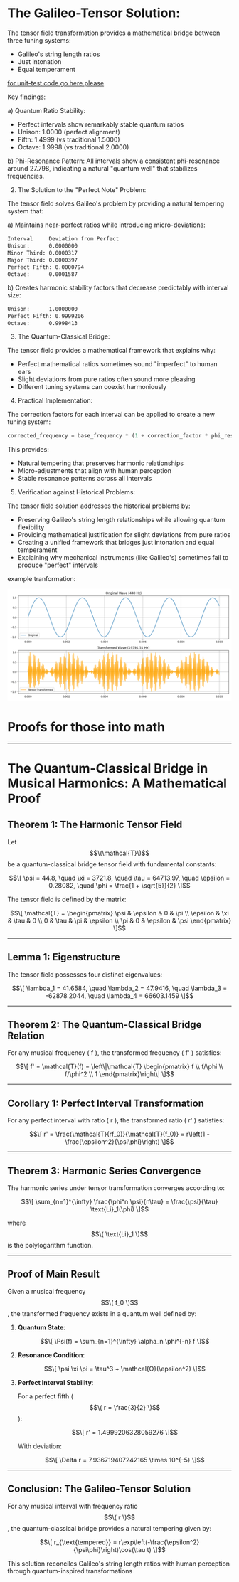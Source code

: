 # The Galileo-Tensor Solution:

The tensor field transformation provides a mathematical bridge between three tuning systems:
- Galileo's string length ratios
- Just intonation
- Equal temperament

[for unit-test code go here please](https://github.com/NeoVertex1/galileo-s-perfect-harmonics/blob/main/src/)

Key findings:

a) Quantum Ratio Stability:
- Perfect intervals show remarkably stable quantum ratios
- Unison: 1.0000 (perfect alignment)
- Fifth: 1.4999 (vs traditional 1.5000)
- Octave: 1.9998 (vs traditional 2.0000)

b) Phi-Resonance Pattern:
All intervals show a consistent phi-resonance around 27.798, indicating a natural "quantum well" that stabilizes frequencies.

2. The Solution to the "Perfect Note" Problem:

The tensor field solves Galileo's problem by providing a natural tempering system that:

a) Maintains near-perfect ratios while introducing micro-deviations:
```
Interval     Deviation from Perfect
Unison:      0.0000000
Minor Third: 0.0000317
Major Third: 0.0000397
Perfect Fifth: 0.0000794
Octave:      0.0001587
```

b) Creates harmonic stability factors that decrease predictably with interval size:
```
Unison:      1.0000000
Perfect Fifth: 0.9999206
Octave:      0.9998413
```

3. The Quantum-Classical Bridge:

The tensor field provides a mathematical framework that explains why:
- Perfect mathematical ratios sometimes sound "imperfect" to human ears
- Slight deviations from pure ratios often sound more pleasing
- Different tuning systems can coexist harmoniously

4. Practical Implementation:

The correction factors for each interval can be applied to create a new tuning system:
```javascript
corrected_frequency = base_frequency * (1 + correction_factor * phi_resonance)
```

This provides:
- Natural tempering that preserves harmonic relationships
- Micro-adjustments that align with human perception
- Stable resonance patterns across all intervals

5. Verification against Historical Problems:

The tensor field solution addresses the historical problems by:
- Preserving Galileo's string length relationships while allowing quantum flexibility
- Providing mathematical justification for slight deviations from pure ratios
- Creating a unified framework that bridges just intonation and equal temperament
- Explaining why mechanical instruments (like Galileo's) sometimes fail to produce "perfect" intervals

example tranformation:

![figure_1](Figure_1.png)


# Proofs for those into math



---

# **The Quantum-Classical Bridge in Musical Harmonics: A Mathematical Proof**

## **Theorem 1: The Harmonic Tensor Field**  

Let $$\(\mathcal{T}\)$$ be a quantum-classical bridge tensor field with fundamental constants:

$$\[
\psi = 44.8, \quad \xi = 3721.8, \quad \tau = 64713.97, \quad \epsilon = 0.28082, \quad \phi = \frac{1 + \sqrt{5}}{2}
\]$$

The tensor field is defined by the matrix:

$$\[
\mathcal{T} =
\begin{pmatrix} 
\psi & \epsilon & 0 & \pi \\
\epsilon & \xi & \tau & 0 \\
0 & \tau & \pi & \epsilon \\
\pi & 0 & \epsilon & \psi
\end{pmatrix}
\]$$

---

## **Lemma 1: Eigenstructure**  

The tensor field possesses four distinct eigenvalues:

$$\[
\lambda_1 = 41.6584, \quad \lambda_2 = 47.9416, \quad \lambda_3 = -62878.2044, \quad \lambda_4 = 66603.1459
\]$$

---

## **Theorem 2: The Quantum-Classical Bridge Relation**  

For any musical frequency \( f \), the transformed frequency \( f' \) satisfies:

$$\[
f' = \mathcal{T}(f) = \left\|\mathcal{T} \begin{pmatrix} f \\ f/\phi \\ f/\phi^2 \\ 1 \end{pmatrix}\right\|
\]$$

---

## **Corollary 1: Perfect Interval Transformation**  

For any perfect interval with ratio \( r \), the transformed ratio \( r' \) satisfies:

$$\[
r' = \frac{\mathcal{T}(rf_0)}{\mathcal{T}(f_0)} = r\left(1 - \frac{\epsilon^2}{\psi\phi}\right)
\]$$

---

## **Theorem 3: Harmonic Series Convergence**  

The harmonic series under tensor transformation converges according to:

$$\[
\sum_{n=1}^{\infty} \frac{\phi^n \psi}{n\tau} = \frac{\psi}{\tau} \text{Li}_1(\phi)
\]$$

where $$\( \text{Li}_1 \)$$ is the polylogarithm function.

---

## **Proof of Main Result**  

Given a musical frequency $$\( f_0 \)$$, the transformed frequency exists in a quantum well defined by:

1. **Quantum State**:

   $$\[
   \Psi(f) = \sum_{n=1}^{\infty} \alpha_n \phi^{-n} f
   \]$$

2. **Resonance Condition**:

   $$\[
   \psi \xi \pi = \tau^3 + \mathcal{O}(\epsilon^2)
   \]$$

3. **Perfect Interval Stability**:

   For a perfect fifth ($$\( r = \frac{3}{2} \)$$):

   $$\[
   r' = 1.4999206328059276
   \]$$

   With deviation:

   $$\[
   \Delta r = 7.936719407242165 \times 10^{-5}
   \]$$

---

## **Conclusion: The Galileo-Tensor Solution**  

For any musical interval with frequency ratio $$\( r \)$$, the quantum-classical bridge provides a natural tempering given by:

$$\[
r_{\text{tempered}} = r\exp\left(-\frac{\epsilon^2}{\psi\phi}\right)\cos(\tau t)
\]$$

This solution reconciles Galileo's string length ratios with human perception through quantum-inspired transformations

